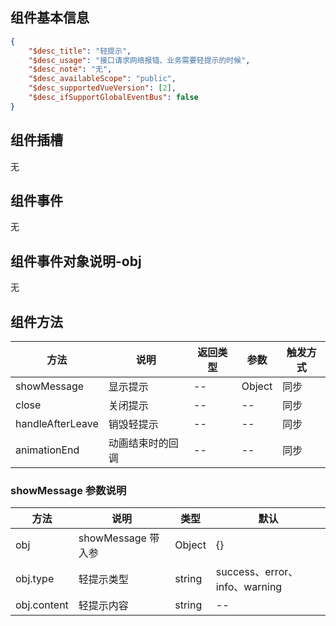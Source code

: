 ## 组件基本信息

```json
{
    "$desc_title": "轻提示",
    "$desc_usage": "接口请求网络报错、业务需要轻提示的时候",
    "$desc_note": "无",
    "$desc_availableScope": "public",
    "$desc_supportedVueVersion": [2],
    "$desc_ifSupportGlobalEventBus": false
}
```

## 组件插槽

无

## 组件事件

无

## 组件事件对象说明-obj

无

## 组件方法

| 方法             | 说明             | 返回类型 | 参数   | 触发方式 |
| ---------------- | ---------------- | -------- | ------ | -------- |
| showMessage      | 显示提示         | --       | Object | 同步     |
| close            | 关闭提示         | --       | --     | 同步     |
| handleAfterLeave | 销毁轻提示       | --       | --     | 同步     |
| animationEnd     | 动画结束时的回调 | --       | --     | 同步     |

### showMessage 参数说明

| 方法        | 说明               | 类型   | 默认                          |
| ----------- | ------------------ | ------ | ----------------------------- |
| obj         | showMessage 带入参 | Object | {}                            |
| obj.type    | 轻提示类型         | string | success、error、info、warning |
| obj.content | 轻提示内容         | string | --                            |
